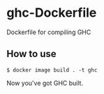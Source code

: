 # ghc-Dockerfile

Dockerfile for compiling GHC

## How to use

    $ docker image build . -t ghc
    
Now you've got GHC built. 
